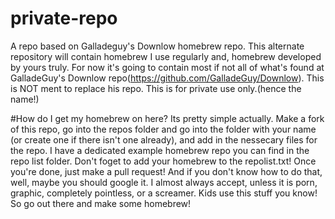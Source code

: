 # private-repo
A repo based on Galladeguy's Downlow homebrew repo.
This alternate repository will contain homebrew I use regularly and, homebrew developed by yours truly.
For now it's going to contain most if not all of what's found at GalladeGuy's Downlow repo(https://github.com/GalladeGuy/Downlow).
This is NOT ment to replace his repo.
This is for private use only.(hence the name!)

#How do I get my homebrew on here?
Its pretty simple actually. Make a fork of this repo, go into the repos folder and go into the folder with your name (or create one if there isn't one already), and add in the nessecary files for the repo. I have a dedicated example homebrew repo you can find in the repo list folder. Don't foget to add your homebrew to the repolist.txt! Once you're done, just make a pull request! And if you don't know how to do that, well, maybe you should google it. I almost always accept, unless it is porn, graphic, completely pointless, or a screamer. Kids use this stuff you know! So go out there and make some homebrew!